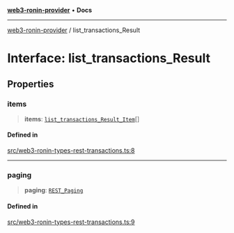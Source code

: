 [**web3-ronin-provider**](../README.md) • **Docs**

***

[web3-ronin-provider](../globals.md) / list\_transactions\_Result

# Interface: list\_transactions\_Result

## Properties

### items

> **items**: [`list_transactions_Result_Item`](list_transactions_Result_Item.md)[]

#### Defined in

[src/web3-ronin-types-rest-transactions.ts:8](https://github.com/chuacw/web3-ronin-provider/blob/7646ce38176c1dab59363eef0869f2efa34d498b/src/web3-ronin-types-rest-transactions.ts#L8)

***

### paging

> **paging**: [`REST_Paging`](REST_Paging.md)

#### Defined in

[src/web3-ronin-types-rest-transactions.ts:9](https://github.com/chuacw/web3-ronin-provider/blob/7646ce38176c1dab59363eef0869f2efa34d498b/src/web3-ronin-types-rest-transactions.ts#L9)

